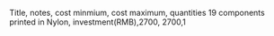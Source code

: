 Title, notes, cost minmium, cost maximum, quantities
19 components printed in Nylon, investment(RMB),2700, 2700,1
